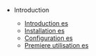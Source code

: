 - Introduction

  - [Introduction es](intro.md)
  - [Installation es](install.md)
  - [Configuration es](config.md)
  - [Premiere utilisation es](first-use.md)